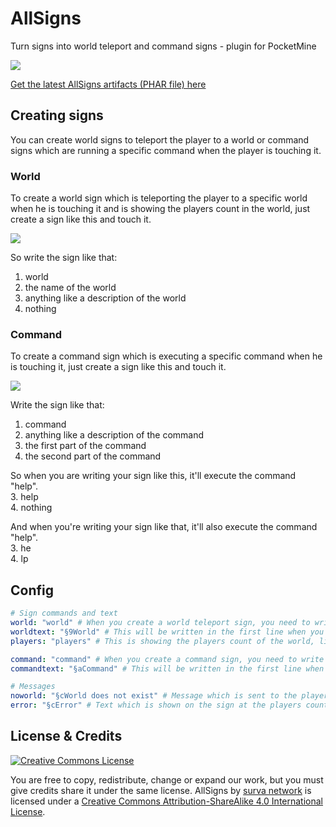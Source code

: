 # AllSigns
Turn signs into world teleport and command signs - plugin for PocketMine

![](https://poggit.pmmp.io/ci.badge/survanetwork/AllSigns/AllSigns)

[Get the latest AllSigns artifacts (PHAR file) here](https://poggit.pmmp.io/ci/survanetwork/AllSigns/AllSigns)

## Creating signs
You can create world signs to teleport the player to a world or command signs which are running a specific command when the player is touching it.

### World
To create a world sign which is teleporting the player to a specific world when he is touching it and is showing the players count in the world, just create a sign like this and touch it.

![](http://i.imgur.com/UbEQBJE.png)

So write the sign like that:  
1. world  
2. the name of the world  
3. anything like a description of the world  
4. nothing  

### Command
To create a command sign which is executing a specific command when he is touching it, just create a sign like this and touch it.

![](http://i.imgur.com/1EqidAN.png)

Write the sign like that:  
1. command  
2. anything like a description of the command  
3. the first part of the command  
4. the second part of the command  

So when you are writing your sign like this, it'll execute the command "help".  
3. help  
4. nothing  

And when you're writing your sign like that, it'll also execute the command "help".  
3. he  
4. lp  

## Config

```yaml
# Sign commands and text
world: "world" # When you create a world teleport sign, you need to write that in the first line
worldtext: "§9World" # This will be written in the first line when you created the sign
players: "players" # This is showing the players count of the world, like 7 players

command: "command" # When you create a command sign, you need to write that in the first line
commandtext: "§aCommand" # This will be written in the first line when you created the sign

# Messages
noworld: "§cWorld does not exist" # Message which is sent to the player when a world does not exist
error: "§cError" # Text which is shown on the sign at the players count when the world does not exist
```

## License & Credits
[![Creative Commons License](https://i.creativecommons.org/l/by-sa/4.0/88x31.png)](http://creativecommons.org/licenses/by-sa/4.0/)

You are free to copy, redistribute, change or expand our work, but you must give credits share it under the same license.
AllSigns by [surva network](https://github.com/survanetwork/AllSigns) is licensed under a [Creative Commons Attribution-ShareAlike 4.0 International License](http://creativecommons.org/licenses/by-sa/4.0/).
